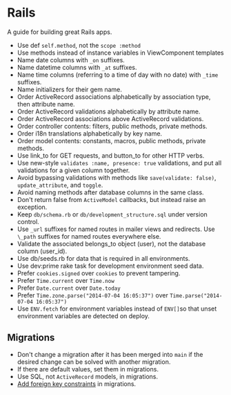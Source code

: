 # Rails

A guide for building great Rails apps.

- Use def `self.method`, not the `scope :method`
- Use methods instead of instance variables in ViewComponent templates
- Name date columns with `_on` suffixes.
- Name datetime columns with `_at` suffixes.
- Name time columns (referring to a time of day with no date) with `_time` suffixes.
- Name initializers for their gem name.
- Order ActiveRecord associations alphabetically by association type, then
  attribute name.
- Order ActiveRecord validations alphabetically by attribute name.
- Order ActiveRecord associations above ActiveRecord validations.
- Order controller contents: filters, public methods, private methods.
- Order i18n translations alphabetically by key name.
- Order model contents: constants, macros, public methods, private methods.
- Use link_to for GET requests, and button_to for other HTTP verbs.
- Use new-style `validates :name, presence: true` validations, and put all validations for a given column together.
- Avoid bypassing validations with methods like `save(validate: false)`, `update_attribute`, and `toggle`.
- Avoid naming methods after database columns in the same class.
- Don't return false from `ActiveModel` callbacks, but instead raise an exception.
- Keep `db/schema.rb` or `db/development_structure.sql` under version control.
- Use `_url` suffixes for named routes in mailer views and redirects. Use `\_path` suffixes for named routes everywhere else.
- Validate the associated belongs_to object (user), not the database column (user_id).
- Use db/seeds.rb for data that is required in all environments.
- Use dev:prime rake task for development environment seed data.
- Prefer `cookies.signed` over `cookies` to prevent tampering.
- Prefer `Time.current` over `Time.now`
- Prefer `Date.current` over `Date.today`
- Prefer `Time.zone.parse("2014-07-04 16:05:37")` over `Time.parse("2014-07-04 16:05:37")`
- Use `ENV.fetch` for environment variables instead of `ENV[]`so that unset environment variables are detected on deploy.

## Migrations

- Don't change a migration after it has been merged into `main` if the desired
  change can be solved with another migration.
- If there are default values, set them in migrations.
- Use SQL, not `ActiveRecord` models, in migrations.
- [Add foreign key constraints] in migrations.

[add foreign key constraints]: http://robots.thoughtbot.com/referential-integrity-with-foreign-keys
